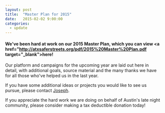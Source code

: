 ```yaml
---
layout: post
title:  "Master Plan for 2015"
date:   2015-02-02 9:00:00
categories:
  - update
---
```


#### We've been hard at work on our 2015 Master Plan, which you can view <a href="http://atxsaferstreets.org/pdf/2015%20Master%20Plan.pdf target="_blank">here</a>!

Our platform and campaigns for the upcoming year are laid out here in detail, with additional goals, source material and the many thanks we have for all those who've helped us in the last year.

If you have some additional ideas or projects you would like to see us pursue, please contact <a href="mailto:joseph@atxsaferstreets.org">Joseph</a>.

If you appreciate the hard work we are doing on behalf of Austin's late night community, please consider making a tax deductible donation today!
